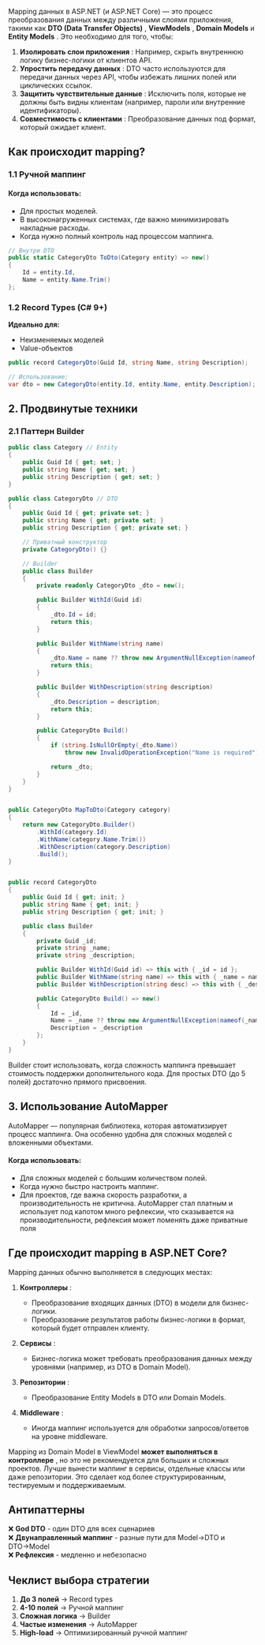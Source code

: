 Mapping данных в ASP.NET (и ASP.NET Core) — это процесс преобразования данных между различными слоями приложения, такими как **DTO (Data Transfer Objects)** , **ViewModels** , **Domain Models** и **Entity Models** . Это необходимо для того, чтобы:

1. **Изолировать слои приложения** : Например, скрыть внутреннюю логику бизнес-логики от клиентов API.
2. **Упростить передачу данных** : DTO часто используются для передачи данных через API, чтобы избежать лишних полей или циклических ссылок.
3. **Защитить чувствительные данные** : Исключить поля, которые не должны быть видны клиентам (например, пароли или внутренние идентификаторы).
4. **Совместимость с клиентами** : Преобразование данных под формат, который ожидает клиент.

## Как происходит mapping?

### 1.1 **Ручной маппинг**
#### Когда использовать:
- Для простых моделей.
- В высоконагруженных системах, где важно минимизировать накладные расходы.
- Когда нужно полный контроль над процессом маппинга.

```csharp
// Внутри DTO
public static CategoryDto ToDto(Category entity) => new() 
{
    Id = entity.Id,
    Name = entity.Name.Trim()
};
```

### **1.2 Record Types (C# 9+)**
**Идеально для:**
- Неизменяемых моделей
- Value-объектов


```csharp
public record CategoryDto(Guid Id, string Name, string Description);

// Использование:
var dto = new CategoryDto(entity.Id, entity.Name, entity.Description);
```


## **2. Продвинутые техники**

### **2.1 Паттерн Builder**

```csharp
public class Category // Entity
{
    public Guid Id { get; set; }
    public string Name { get; set; }
    public string Description { get; set; }
}

public class CategoryDto // DTO
{
    public Guid Id { get; private set; }
    public string Name { get; private set; }
    public string Description { get; private set; }

    // Приватный конструктор
    private CategoryDto() {} 

    // Builder
    public class Builder 
    {
        private readonly CategoryDto _dto = new();

        public Builder WithId(Guid id) 
        {
            _dto.Id = id;
            return this;
        }

        public Builder WithName(string name) 
        {
            _dto.Name = name ?? throw new ArgumentNullException(nameof(name));
            return this;
        }

        public Builder WithDescription(string description) 
        {
            _dto.Description = description;
            return this;
        }

        public CategoryDto Build() 
        {
            if (string.IsNullOrEmpty(_dto.Name))
                throw new InvalidOperationException("Name is required");

            return _dto;
        }
    }
}


public CategoryDto MapToDto(Category category)
{
    return new CategoryDto.Builder()
        .WithId(category.Id)
        .WithName(category.Name.Trim())
        .WithDescription(category.Description)
        .Build();
}


public record CategoryDto
{
    public Guid Id { get; init; }
    public string Name { get; init; }
    public string Description { get; init; }

    public class Builder
    {
        private Guid _id;
        private string _name;
        private string _description;

        public Builder WithId(Guid id) => this with { _id = id };
        public Builder WithName(string name) => this with { _name = name };
        public Builder WithDescription(string desc) => this with { _description = desc };

        public CategoryDto Build() => new()
        {
            Id = _id,
            Name = _name ?? throw new ArgumentNullException(nameof(_name)),
            Description = _description
        };
    }
}
```

Builder стоит использовать, когда сложность маппинга превышает стоимость поддержки дополнительного кода. Для простых DTO (до 5 полей) достаточно прямого присвоения.

## 3. **Использование AutoMapper**
AutoMapper — популярная библиотека, которая автоматизирует процесс маппинга. Она особенно удобна для сложных моделей с вложенными объектами.
#### Когда использовать:
- Для сложных моделей с большим количеством полей.
- Когда нужно быстро настроить маппинг.
- Для проектов, где важна скорость разработки, а производительность не критична.
AutoMapper стал платным и использует под капотом много рефлексии, что сказывается на производительности, рефлексия может поменять даже приватные поля

## Где происходит mapping в ASP.NET Core?

Mapping данных обычно выполняется в следующих местах:

1. **Контроллеры** :
    - Преобразование входящих данных (DTO) в модели для бизнес-логики.
    - Преобразование результатов работы бизнес-логики в формат, который будет отправлен клиенту.

2. **Сервисы** :
    - Бизнес-логика может требовать преобразования данных между уровнями (например, из DTO в Domain Model).
3. **Репозитории** :
    - Преобразование Entity Models в DTO или Domain Models.
4. **Middleware** :
    - Иногда маппинг используется для обработки запросов/ответов на уровне middleware.

Mapping из Domain Model в ViewModel **может выполняться в контроллере** , но это не рекомендуется для больших и сложных проектов. Лучше вынести маппинг в сервисы, отдельные классы или даже репозитории. Это сделает код более структурированным, тестируемым и поддерживаемым.


## **Антипаттерны**

❌ **God DTO** - один DTO для всех сценариев  
❌ **Двунаправленный маппинг** - разные пути для Model→DTO и DTO→Model  
❌ **Рефлексия** - медленно и небезопасно

## **Чеклист выбора стратегии**
1. **До 3 полей** → Record types
2. **4-10 полей** → Ручной маппинг
3. **Сложная логика** → Builder
4. **Частые изменения** → AutoMapper
5. **High-load** → Оптимизированный ручной маппинг